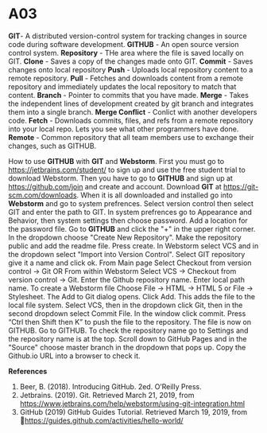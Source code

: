# A03
<strong>GIT</strong>- A distributed version-control system for tracking changes in source code during software development.
<strong>GITHUB</strong> - An open source version control system.
<strong>Repository</strong> - THe area where the file is saved locally on GIT.
<strong>Clone</strong> - Saves a copy of the changes made onto GIT.
<strong>Commit</strong> - Saves changes onto local repository
<strong>Push</strong> - Uploads local repository content to a remote repository.
<strong>Pull</strong> - Fetches and downloads content from a remote repository and immediately updates the local repository to match that content.
<strong>Branch</strong> - Pointer to commits that you have made.
<strong>Merge</strong> - Takes the independent lines of development created by git branch and integrates them into a single branch.
<strong>Merge Conflict</strong> - Conlict with another developers code.
<strong>Fetch</strong> - Downloads commits, files, and refs from a remote repository into your local repo. Lets you see what other programmers have done.
<strong>Remote</strong> - Common repository that all team members use to exchange their changes, such as GITHUB.

How to use <strong>GITHUB</strong> with <strong>GIT</strong> and <strong>Webstorm</strong>.
First you must go to https://jetbrains.com/student/ to sign up and use the free student trial to download Webstorm. 
Then you have to go to <strong>GITHUB</strong> and sign up at https://github.com/join and create and account. Download <strong>GIT</strong> at https://git-scm.com/downloads.
When it is all downloaded and installed go into <strong>Webstorm</strong> and go to system prefrences. Select version control then select GIT and enter the path to GIT.
In system prefrences  go to Appearance and Behavior, then system settings then choose password. Add a location for the password file.
Go to <strong>GITHUB</strong> and click the "+" in the upper right corner. In the dropdown choose "Create New Repository".
Make the repository public and add the readme file. Press create.
In Webstorm select VCS and in the dropdown select "Import into Version Control". Select GIT repository give it a name and click ok.
From Main page Select Checkout from version control -> Git  OR From within Webstorm Select VCS -> Checkout from version control -> Git.
Enter the Github repository name. Enter local path name. 
To create a Webstorm file Choose File -> HTML -> HTML 5 or File -> Stylesheet.
The Add to Git dialog opens. Click Add. This adds the file to the local file system. 
Select VCS, then in the dropdown click Git, then in the second dropdown select Commit File. In the window click commit.
Press “Ctrl then Shift then K” to push the file to the repository.
The file is now on GITHUB. Go to GITHUB.
To check the repository name go to Settings and the repository name is at the top. 
Scroll down to GitHub Pages and in the "Source" choose master branch in the dropdown that pops up.
Copy the Github.io URL into a browser to check it.

<strong>References</strong>
1) Beer, B. (2018). Introducing GitHub. 2ed. O’Reilly Press. 
2) Jetbrains. (2019). Git.   Retrieved March 21, 2019, from https://www.jetbrains.com/help/webstorm/using-git-integration.html
3) GitHub (2019) GitHub Guides Tutorial. Retrieved  March 19, 2019, from https://guides.github.com/activities/hello-world/ 
